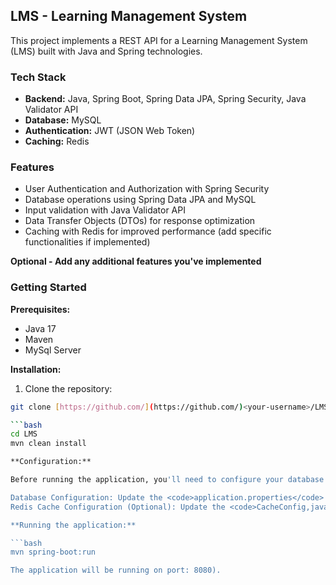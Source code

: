 ## LMS - Learning Management System

This project implements a REST API for a Learning Management System (LMS) built with Java and Spring technologies.

### Tech Stack

* **Backend:** Java, Spring Boot, Spring Data JPA, Spring Security, Java Validator API
* **Database:** MySQL
* **Authentication:** JWT (JSON Web Token)
* **Caching:** Redis

### Features

* User Authentication and Authorization with Spring Security
* Database operations using Spring Data JPA and MySQL
* Input validation with Java Validator API
* Data Transfer Objects (DTOs) for response optimization
* Caching with Redis for improved performance (add specific functionalities if implemented)

**Optional - Add any additional features you've implemented**

### Getting Started

**Prerequisites:**

* Java 17
* Maven
* MySql Server

**Installation:**

1. Clone the repository:

```bash
git clone [https://github.com/](https://github.com/)<your-username>/LMS.git

```bash
cd LMS
mvn clean install

**Configuration:**

Before running the application, you'll need to configure your database connection and Redis settings.

Database Configuration: Update the <code>application.properties</code> file with MySQL connection details
Redis Cache Configuration (Optional): Update the <code>CacheConfig,java> file with Redis connection details: host, port

**Running the application:**

```bash
mvn spring-boot:run

The application will be running on port: 8080).
